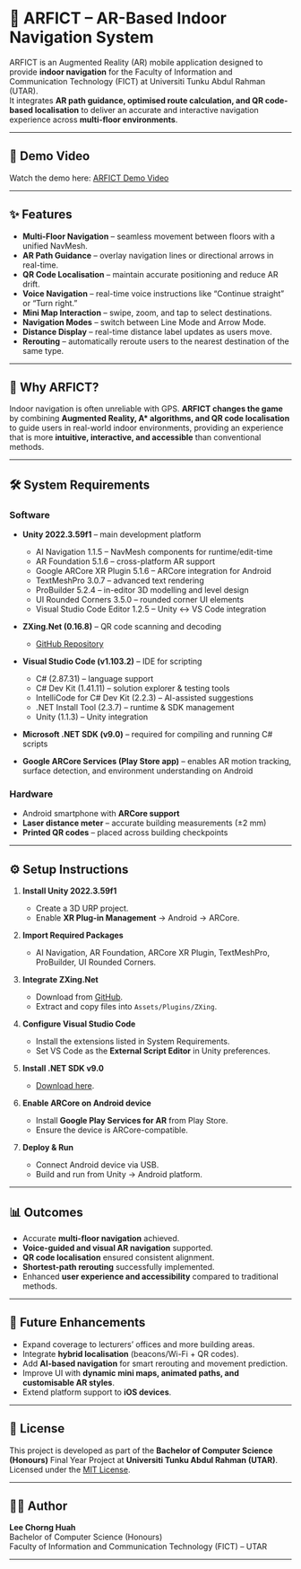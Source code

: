 # 📱 ARFICT – AR-Based Indoor Navigation System

ARFICT is an Augmented Reality (AR) mobile application designed to provide **indoor navigation** for the Faculty of Information and Communication Technology (FICT) at Universiti Tunku Abdul Rahman (UTAR).  
It integrates **AR path guidance, optimised route calculation, and QR code-based localisation** to deliver an accurate and interactive navigation experience across **multi-floor environments**.

---

## 🎥 Demo Video
Watch the demo here: [ARFICT Demo Video](https://www.youtube.com/watch?v=tXxOqVkhKLk)

---

## ✨ Features
- **Multi-Floor Navigation** – seamless movement between floors with a unified NavMesh.  
- **AR Path Guidance** – overlay navigation lines or directional arrows in real-time.  
- **QR Code Localisation** – maintain accurate positioning and reduce AR drift.  
- **Voice Navigation** – real-time voice instructions like “Continue straight” or “Turn right.”  
- **Mini Map Interaction** – swipe, zoom, and tap to select destinations.  
- **Navigation Modes** – switch between Line Mode and Arrow Mode.  
- **Distance Display** – real-time distance label updates as users move.  
- **Rerouting** – automatically reroute users to the nearest destination of the same type.  

---

## 🎯 Why ARFICT?
Indoor navigation is often unreliable with GPS. **ARFICT changes the game** by combining **Augmented Reality, A\* algorithms, and QR code localisation** to guide users in real-world indoor environments, providing an experience that is more **intuitive, interactive, and accessible** than conventional methods.

---

## 🛠️ System Requirements

### **Software**
- **Unity 2022.3.59f1** – main development platform  
  - AI Navigation 1.1.5 – NavMesh components for runtime/edit-time  
  - AR Foundation 5.1.6 – cross-platform AR support  
  - Google ARCore XR Plugin 5.1.6 – ARCore integration for Android  
  - TextMeshPro 3.0.7 – advanced text rendering  
  - ProBuilder 5.2.4 – in-editor 3D modelling and level design  
  - UI Rounded Corners 3.5.0 – rounded corner UI elements  
  - Visual Studio Code Editor 1.2.5 – Unity <-> VS Code integration  

- **ZXing.Net (0.16.8)** – QR code scanning and decoding  
  - [GitHub Repository](https://github.com/micjahn/ZXing.Net)  

- **Visual Studio Code (v1.103.2)** – IDE for scripting  
  - C# (2.87.31) – language support  
  - C# Dev Kit (1.41.11) – solution explorer & testing tools  
  - IntelliCode for C# Dev Kit (2.2.3) – AI-assisted suggestions  
  - .NET Install Tool (2.3.7) – runtime & SDK management  
  - Unity (1.1.3) – Unity integration  

- **Microsoft .NET SDK (v9.0)** – required for compiling and running C# scripts  

- **Google ARCore Services (Play Store app)** – enables AR motion tracking, surface detection, and environment understanding on Android  

### **Hardware**
- Android smartphone with **ARCore support**  
- **Laser distance meter** – accurate building measurements (±2 mm)  
- **Printed QR codes** – placed across building checkpoints  

---

## ⚙️ Setup Instructions

1. **Install Unity 2022.3.59f1**  
   - Create a 3D URP project.  
   - Enable **XR Plug-in Management** → Android → ARCore.  

2. **Import Required Packages**  
   - AI Navigation, AR Foundation, ARCore XR Plugin, TextMeshPro, ProBuilder, UI Rounded Corners.  

3. **Integrate ZXing.Net**  
   - Download from [GitHub](https://github.com/micjahn/ZXing.Net).  
   - Extract and copy files into `Assets/Plugins/ZXing`.  

4. **Configure Visual Studio Code**  
   - Install the extensions listed in System Requirements.  
   - Set VS Code as the **External Script Editor** in Unity preferences.  

5. **Install .NET SDK v9.0**  
   - [Download here](https://dotnet.microsoft.com/en-us/download).  

6. **Enable ARCore on Android device**  
   - Install **Google Play Services for AR** from Play Store.  
   - Ensure the device is ARCore-compatible.  

7. **Deploy & Run**  
   - Connect Android device via USB.  
   - Build and run from Unity → Android platform.  

---

## 📊 Outcomes
- Accurate **multi-floor navigation** achieved.  
- **Voice-guided and visual AR navigation** supported.  
- **QR code localisation** ensured consistent alignment.  
- **Shortest-path rerouting** successfully implemented.  
- Enhanced **user experience and accessibility** compared to traditional methods.  

---

## 🚀 Future Enhancements
- Expand coverage to lecturers’ offices and more building areas.  
- Integrate **hybrid localisation** (beacons/Wi-Fi + QR codes).  
- Add **AI-based navigation** for smart rerouting and movement prediction.  
- Improve UI with **dynamic mini maps, animated paths, and customisable AR styles**.  
- Extend platform support to **iOS devices**.  

---

## 📌 License
This project is developed as part of the **Bachelor of Computer Science (Honours)** Final Year Project at **Universiti Tunku Abdul Rahman (UTAR)**.  
Licensed under the [MIT License](LICENSE).  

---

## 👨‍💻 Author
**Lee Chorng Huah**  
Bachelor of Computer Science (Honours)  
Faculty of Information and Communication Technology (FICT) – UTAR  

---
